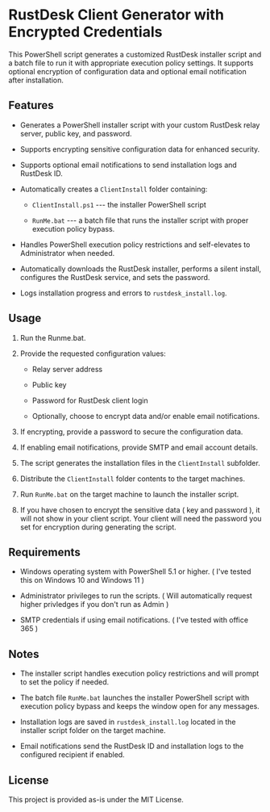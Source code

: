RustDesk Client Generator with Encrypted Credentials
============================

This PowerShell script generates a customized RustDesk installer script and a batch file to run it with appropriate execution policy settings. It supports optional encryption of configuration data and optional email notification after installation.

Features
--------

-   Generates a PowerShell installer script with your custom RustDesk relay server, public key, and password.

-   Supports encrypting sensitive configuration data for enhanced security.

-   Supports optional email notifications to send installation logs and RustDesk ID.

-   Automatically creates a `ClientInstall` folder containing:

    -   `ClientInstall.ps1` --- the installer PowerShell script

    -   `RunMe.bat` --- a batch file that runs the installer script with proper execution policy bypass.

-   Handles PowerShell execution policy restrictions and self-elevates to Administrator when needed.

-   Automatically downloads the RustDesk installer, performs a silent install, configures the RustDesk service, and sets the password.

-   Logs installation progress and errors to `rustdesk_install.log`.

Usage
-----

1.  Run the Runme.bat.

2.  Provide the requested configuration values:

    -   Relay server address

    -   Public key

    -   Password for RustDesk client login

    -   Optionally, choose to encrypt data and/or enable email notifications.

3.  If encrypting, provide a password to secure the configuration data.

4.  If enabling email notifications, provide SMTP and email account details.

5.  The script generates the installation files in the `ClientInstall` subfolder.

6.  Distribute the `ClientInstall` folder contents to the target machines.

7.  Run `RunMe.bat` on the target machine to launch the installer script.

8.  If you have chosen to encrypt the sensitive data ( key and password ), it will not show in your client script. Your client will need the password you set for encryption during generating the script.

Requirements
------------

-   Windows operating system with PowerShell 5.1 or higher. ( I've tested this on Windows 10 and Windows 11 )

-   Administrator privileges to run the scripts. ( Will automatically request higher privledges if you don't run as Admin )

-   SMTP credentials if using email notifications. ( I've tested with office 365 )

Notes
-----

-   The installer script handles execution policy restrictions and will prompt to set the policy if needed.

-   The batch file `RunMe.bat` launches the installer PowerShell script with execution policy bypass and keeps the window open for any messages.

-   Installation logs are saved in `rustdesk_install.log` located in the installer script folder on the target machine.

-   Email notifications send the RustDesk ID and installation logs to the configured recipient if enabled.

License
-------

This project is provided as-is under the MIT License.
